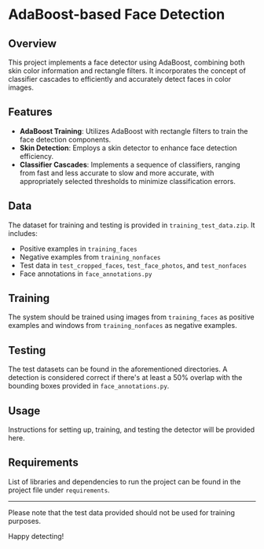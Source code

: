 # AdaBoost-based Face Detection

## Overview
This project implements a face detector using AdaBoost, combining both skin color information and rectangle filters. It incorporates the concept of classifier cascades to efficiently and accurately detect faces in color images.

## Features
- **AdaBoost Training**: Utilizes AdaBoost with rectangle filters to train the face detection components.
- **Skin Detection**: Employs a skin detector to enhance face detection efficiency.
- **Classifier Cascades**: Implements a sequence of classifiers, ranging from fast and less accurate to slow and more accurate, with appropriately selected thresholds to minimize classification errors.

## Data
The dataset for training and testing is provided in `training_test_data.zip`. It includes:
- Positive examples in `training_faces`
- Negative examples from `training_nonfaces`
- Test data in `test_cropped_faces`, `test_face_photos`, and `test_nonfaces`
- Face annotations in `face_annotations.py`

## Training
The system should be trained using images from `training_faces` as positive examples and windows from `training_nonfaces` as negative examples.

## Testing
The test datasets can be found in the aforementioned directories. A detection is considered correct if there's at least a 50% overlap with the bounding boxes provided in `face_annotations.py`.

## Usage
Instructions for setting up, training, and testing the detector will be provided here.

## Requirements
List of libraries and dependencies to run the project can be found in the project file under `requirements`.



---

Please note that the test data provided should not be used for training purposes.

Happy detecting!
